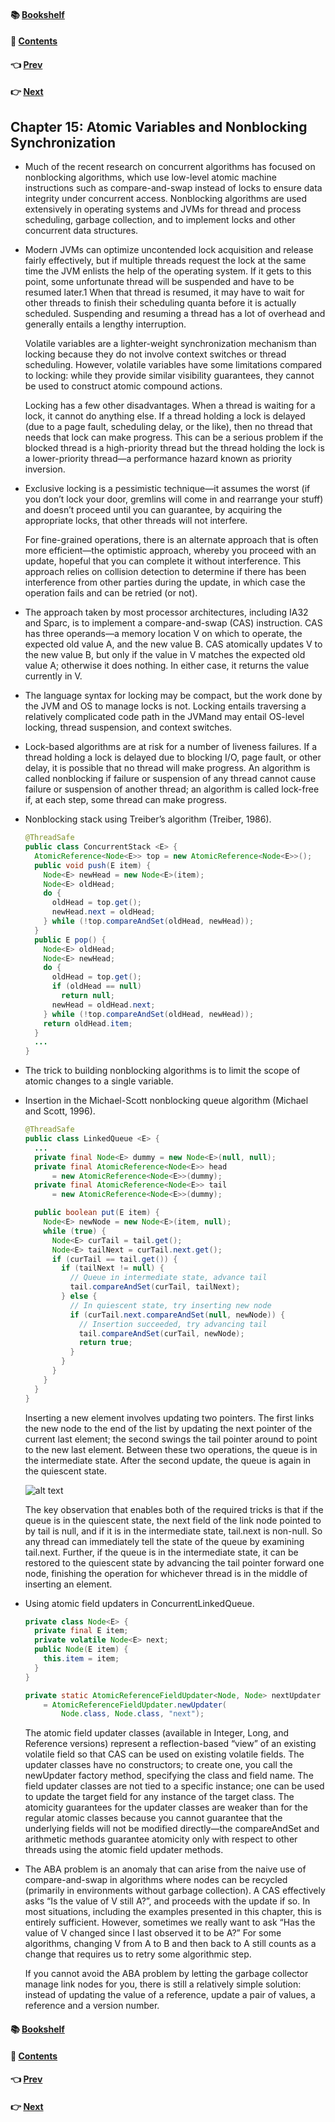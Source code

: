 #### &#x1F4DA; [Bookshelf](../)
#### &#x1F4DC; [Contents](./README.md#contents)
#### &#x1F448; [Prev](./Ch14_Building_Custom_Synchronizers.md)
#### &#x1F449; [Next](./Ch16_The_Java_Memory_Model.md)

## Chapter 15: Atomic Variables and Nonblocking Synchronization

- Much of the recent research on concurrent algorithms has focused on nonblocking algorithms, which use low-level atomic machine instructions such as compare-and-swap instead of locks to ensure data integrity under concurrent access. Nonblocking algorithms are used extensively in operating systems and JVMs for thread and process scheduling, garbage collection, and to implement locks and other concurrent data structures.

- Modern JVMs can optimize uncontended lock acquisition and release fairly effectively, but if multiple threads request the lock at the same time the JVM enlists the help of the operating system. If it gets to this point, some unfortunate thread will be suspended and have to be resumed later.1 When that thread is resumed, it may have to wait for other threads to finish their scheduling quanta before it is actually scheduled. Suspending and resuming a thread has a lot of overhead and generally entails a lengthy interruption.

	Volatile variables are a lighter-weight synchronization mechanism than locking because they do not involve context switches or thread scheduling. However, volatile variables have some limitations compared to locking: while they provide similar visibility guarantees, they cannot be used to construct atomic compound actions.

	Locking has a few other disadvantages. When a thread is waiting for a lock, it cannot do anything else. If a thread holding a lock is delayed (due to a page fault, scheduling delay, or the like), then no thread that needs that lock can make progress. This can be a serious problem if the blocked thread is a high-priority thread but the thread holding the lock is a lower-priority thread—a performance hazard known as priority inversion.

- Exclusive locking is a pessimistic technique—it assumes the worst (if you don’t lock your door, gremlins will come in and rearrange your stuff) and doesn’t proceed until you can guarantee, by acquiring the appropriate locks, that other threads will not interfere.

	For fine-grained operations, there is an alternate approach that is often more efficient—the optimistic approach, whereby you proceed with an update, hopeful that you can complete it without interference. This approach relies on collision detection to determine if there has been interference from other parties during the update, in which case the operation fails and can be retried (or not).

- The approach taken by most processor architectures, including IA32 and Sparc, is to implement a compare-and-swap (CAS) instruction. CAS has three operands—a memory location V on which to operate, the expected old value A, and the new value B. CAS atomically updates V to the new value B, but only if the value in V matches the expected old value A; otherwise it does nothing. In either case, it returns the value currently in V.

- The language syntax for locking may be compact, but the work done by the JVM and OS to manage locks is not. Locking entails traversing a relatively complicated code path in the JVMand may entail OS-level locking, thread suspension, and context switches.

- Lock-based algorithms are at risk for a number of liveness failures. If a thread holding a lock is delayed due to blocking I/O, page fault, or other delay, it is possible that no thread will make progress. An algorithm is called nonblocking if failure or suspension of any thread cannot cause failure or suspension of another thread; an algorithm is called lock-free if, at each step, some thread can make progress.

- Nonblocking stack using Treiber’s algorithm (Treiber, 1986).
  ```java
  @ThreadSafe
  public class ConcurrentStack <E> {
    AtomicReference<Node<E>> top = new AtomicReference<Node<E>>();
    public void push(E item) {
      Node<E> newHead = new Node<E>(item);
      Node<E> oldHead;
      do {
        oldHead = top.get();
        newHead.next = oldHead;
      } while (!top.compareAndSet(oldHead, newHead));
    }
    public E pop() {
      Node<E> oldHead;
      Node<E> newHead;
      do {
        oldHead = top.get();
        if (oldHead == null)
          return null;
        newHead = oldHead.next;
      } while (!top.compareAndSet(oldHead, newHead));
      return oldHead.item;
    }
    ...
  }
  ```

- The trick to building nonblocking algorithms is to limit the scope of atomic changes to a single variable.

- Insertion in the Michael-Scott nonblocking queue algorithm (Michael and Scott, 1996).
  ```java
  @ThreadSafe
  public class LinkedQueue <E> {
    ...
    private final Node<E> dummy = new Node<E>(null, null);
    private final AtomicReference<Node<E>> head
        = new AtomicReference<Node<E>>(dummy);
    private final AtomicReference<Node<E>> tail
        = new AtomicReference<Node<E>>(dummy);

    public boolean put(E item) {
      Node<E> newNode = new Node<E>(item, null);
      while (true) {
        Node<E> curTail = tail.get();
        Node<E> tailNext = curTail.next.get();
        if (curTail == tail.get()) {
          if (tailNext != null) {
            // Queue in intermediate state, advance tail
            tail.compareAndSet(curTail, tailNext);
          } else {
            // In quiescent state, try inserting new node
            if (curTail.next.compareAndSet(null, newNode)) {
              // Insertion succeeded, try advancing tail
              tail.compareAndSet(curTail, newNode);
              return true;
            }
          }
        }
      }
    }
  }
  ```

	Inserting a new element involves updating two pointers. The first links the new node to the end of the list by updating the next pointer of the current last element; the second swings the tail pointer around to point to the new last element. Between these two operations, the queue is in the intermediate state. After the second update, the queue is again in the quiescent state.

	![alt text](res/fig_15_01_Queue_in_intermediate_and_quiescent_state.PNG)  

	The key observation that enables both of the required tricks is that if the queue is in the quiescent state, the next field of the link node pointed to by tail is null, and if it is in the intermediate state, tail.next is non-null. So any thread can immediately tell the state of the queue by examining tail.next. Further, if the queue is in the intermediate state, it can be restored to the quiescent state by advancing the tail pointer forward one node, finishing the operation for whichever thread is in the middle of inserting an element.

- Using atomic field updaters in ConcurrentLinkedQueue.
  ```java
  private class Node<E> {
    private final E item;
    private volatile Node<E> next;
    public Node(E item) {
      this.item = item;
    }
  }

  private static AtomicReferenceFieldUpdater<Node, Node> nextUpdater
      = AtomicReferenceFieldUpdater.newUpdater(
          Node.class, Node.class, "next");
  ```

	The atomic field updater classes (available in Integer, Long, and Reference versions) represent a reflection-based “view” of an existing volatile field so that CAS can be used on existing volatile fields. The updater classes have no constructors; to create one, you call the newUpdater factory method, specifying the class and field name. The field updater classes are not tied to a specific instance; one can be used to update the target field for any instance of the target class. The atomicity guarantees for the updater classes are weaker than for the regular atomic classes because you cannot guarantee that the underlying fields will not be modified directly—the compareAndSet and arithmetic methods guarantee atomicity only with respect to other threads using the atomic field updater methods.

- The ABA problem is an anomaly that can arise from the naive use of compare-and-swap in algorithms where nodes can be recycled (primarily in environments without garbage collection). A CAS effectively asks “Is the value of V still A?”, and proceeds with the update if so. In most situations, including the examples presented in this chapter, this is entirely sufficient. However, sometimes we really want to ask “Has the value of V changed since I last observed it to be A?” For some algorithms, changing V from A to B and then back to A still counts as a change that requires us to retry some algorithmic step.

	If you cannot avoid the ABA problem by letting the garbage collector manage link nodes for you, there is still a relatively simple solution: instead of updating the value of a reference, update a pair of values, a reference and a version number.

#### &#x1F4DA; [Bookshelf](../)
#### &#x1F4DC; [Contents](./README.md#contents)
#### &#x1F448; [Prev](./Ch14_Building_Custom_Synchronizers.md)
#### &#x1F449; [Next](./Ch16_The_Java_Memory_Model.md)